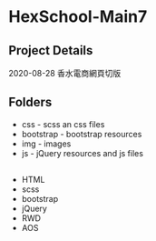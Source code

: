 # HexSchool-Main7

## Project Details
2020-08-28 香水電商網頁切版

## Folders
* css - scss an css files
* bootstrap - bootstrap resources
* img - images
* js - jQuery resources and js files

## 
* HTML
* scss
* bootstrap
* jQuery
* RWD
* AOS
